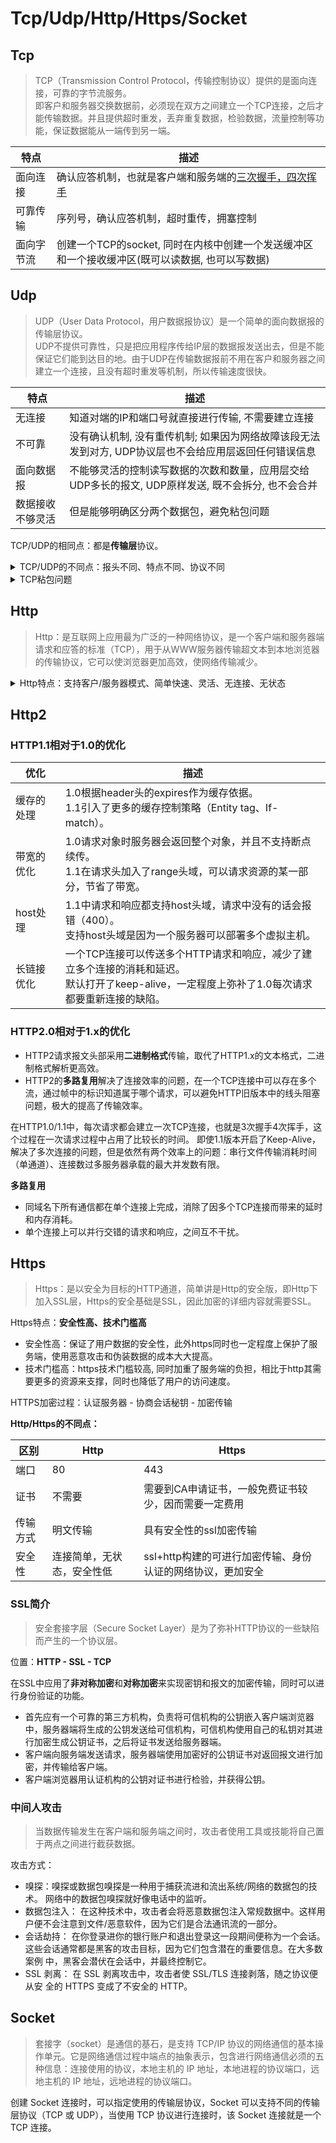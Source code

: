 # Tcp/Udp/Http/Https/Socket

## Tcp

> TCP（Transmission Control Protocol，传输控制协议）提供的是面向连接，可靠的字节流服务。<br>即客户和服务器交换数据前，必须现在双方之间建立一个TCP连接，之后才能传输数据。并且提供超时重发，丢弃重复数据，检验数据，流量控制等功能，保证数据能从一端传到另一端。  

|特点|描述|
|--|--|
|面向连接|确认应答机制，也就是客户端和服务端的[三次握手，四次挥手](/internet/TCP三次握手四次挥手.md)|
|可靠传输|序列号，确认应答机制，超时重传，拥塞控制|
|面向字节流|创建一个TCP的socket, 同时在内核中创建一个发送缓冲区和一个接收缓冲区(既可以读数据, 也可以写数据)|

## Udp

> UDP（User Data Protocol，用户数据报协议）是一个简单的面向数据报的传输层协议。<br>UDP不提供可靠性，只是把应用程序传给IP层的数据报发送出去，但是不能保证它们能到达目的地。由于UDP在传输数据报前不用在客户和服务器之间建立一个连接，且没有超时重发等机制，所以传输速度很快。

|特点|描述|
|--|--|
|无连接|知道对端的IP和端口号就直接进行传输, 不需要建立连接|
|不可靠|没有确认机制, 没有重传机制; 如果因为网络故障该段无法发到对方, UDP协议层也不会给应用层返回任何错误信息|
|面向数据报|不能够灵活的控制读写数据的次数和数量，应用层交给UDP多长的报文, UDP原样发送, 既不会拆分, 也不会合并|
|数据接收不够灵活|但是能够明确区分两个数据包，避免粘包问题|


TCP/UDP的相同点：都是**传输层**协议。

<details>
<summary>
TCP/UDP的不同点：报头不同、特点不同、协议不同
</summary>

- 报头不同  
TCP：报头最大长度60个字节。  
UDP：数据报最大长度64K（包含UDP首部），如果数据长度超过64K就需要在应用层手动分包，UDP无法保证包序，需要在应用层进行编号。
- 特点不同  
TCP：面向连接，可靠传输，面向字节流。  
UDP：无连接，不可靠，面向数据报，数据接收不够灵活。  
- 协议不同  
TCP：HTTP(超文本传输协议)、HTTPS(超文本传输安全协议)、SSH(安全外壳协议)、Telnet(电信网络协议)、FTP(文件传输协议)、SMTP(简单邮件传输协议)。  
UDP：NFS(网络文件系统)、TFTP(简单文件传输协议)、DHCP(动态主机配置协议)、BOOTP(启动协议, 用于无盘设备启动)、DNS(域名解析协议)

</details>

<details>
<summary>TCP粘包问题</summary>

首先要明确，粘包问题中的*包*，是指的应用层的数据包；

- 在TCP的协议头中，没有如同UDP一样的*报文长度*这样的字段，但是有一个序号这样的字段；  
- 站在传输层的角度，TCP是一个一个报文过来的，按照序号排好序放在缓冲区中；  
- 站在应用层的角度，看到的只是一串连续的字节数据，那么应用程序看到了这么一连串的字节数据，就不知道从哪个部分开始到哪个部分是一个完整的应用层数据包。  

解决方案：**明确两个包之间的边界**

1. 对于定长的包，保证每次都按固定大小读取即可;  
2. 对于变长的包，可以在报头的位置, 约定一个包总长度的字段, 从而就知道了包的结束位置;  
3. 对于变长的包，还可以在包和包之间使用明确的分隔符；  
4. TLV格式的数据传输。

</details>

## Http

> Http：是互联网上应用最为广泛的一种网络协议，是一个客户端和服务器端请求和应答的标准（TCP），用于从WWW服务器传输超文本到本地浏览器的传输协议，它可以使浏览器更加高效，使网络传输减少。

<details>
<summary>Http特点：支持客户/服务器模式、简单快速、灵活、无连接、无状态</summary>

- 支持客户/服务器模式。（C/S模式）
- 简单快速：客户向服务器请求服务时，只需传送请求方法和路径。请求方法常用的有GET、HEAD、POST。每种方法规定了客户与服务器联系的类型不同。由于HTTP协议简单，使得HTTP服务器的程序规模小，因而通信速度很快。
- 灵活：HTTP允许传输任意类型的数据对象。正在传输的类型由Content-Type加以标记。
- 无连接：无连接的含义是限制每次连接只处理一个请求。服务器处理完客户的请求，并收到客户的应答后，即断开连接。采用这种方式可以节省传输时间。
- 无状态：HTTP协议是无状态协议，无状态是指协议对于事务处理没有记忆能力。缺少状态意味着如果后续处理需要前面的信息，则它必须重传，这样可能导致每次连接传送的数据量增大，另一方面，在服务器不需要先前信息时它的应答就较快。

</details>

## Http2

### HTTP1.1相对于1.0的优化

|优化|描述|
|--|--|
|缓存的处理|1.0根据header头的expires作为缓存依据。<br>1.1引入了更多的缓存控制策略（Entity tag、If-match）。|
|带宽的优化|1.0请求对象时服务器会返回整个对象，并且不支持断点续传。<br>1.1在请求头加入了range头域，可以请求资源的某一部分，节省了带宽。|
|host处理|1.1中请求和响应都支持host头域，请求中没有的话会报错（400）。<br>支持host头域是因为一个服务器可以部署多个虚拟主机。|
|长链接优化|一个TCP连接可以传送多个HTTP请求和响应，减少了建立多个连接的消耗和延迟。<br>默认打开了keep-alive，一定程度上弥补了1.0每次请求都要重新连接的缺陷。|

### HTTP2.0相对于1.x的优化

- HTTP2请求报文头部采用**二进制格式**传输，取代了HTTP1.x的文本格式，二进制格式解析更高效。  
- HTTP2的**多路复用**解决了连接效率的问题，在一个TCP连接中可以存在多个流，通过帧中的标识知道属于哪个请求，可以避免HTTP旧版本中的线头阻塞问题，极大的提高了传输效率。

在HTTP1.0/1.1中，每次请求都会建立一次TCP连接，也就是3次握手4次挥手，这个过程在一次请求过程中占用了比较长的时间。
即使1.1版本开启了Keep-Alive，解决了多次连接的问题，但是依然有两个效率上的问题：串行文件传输消耗时间（单通道）、连接数过多服务器承载的最大并发数有限。

**多路复用**
- 同域名下所有通信都在单个连接上完成，消除了因多个TCP连接而带来的延时和内存消耗。
- 单个连接上可以并行交错的请求和响应，之间互不干扰。

## Https

> Https：是以安全为目标的HTTP通道，简单讲是Http的安全版，即Http下加入SSL层，Https的安全基础是SSL，因此加密的详细内容就需要SSL。

Https特点：**安全性高、技术门槛高**

- 安全性高：保证了用户数据的安全性，此外https同时也一定程度上保护了服务端，使用恶意攻击和伪装数据的成本大大提高。  
- 技术门槛高：https技术门槛较高, 同时加重了服务端的负担，相比于http其需要更多的资源来支撑，同时也降低了用户的访问速度。

HTTPS加密过程：认证服务器 - 协商会话秘钥 - 加密传输

**Http/Https的不同点：**

|区别|Http|Https|
|--|--|--|
|端口|80|443|
|证书|不需要|需要到CA申请证书，一般免费证书较少，因而需要一定费用|
|传输方式|明文传输|具有安全性的ssl加密传输|
|安全性|连接简单，无状态，安全性低|ssl+http构建的可进行加密传输、身份认证的网络协议，更加安全|

### SSL简介

> 安全套接字层（Secure Socket Layer）是为了弥补HTTP协议的一些缺陷而产生的一个协议层。

位置：**HTTP - SSL - TCP**

在SSL中应用了**非对称加密**和**对称加密**来实现密钥和报文的加密传输，同时可以进行身份验证的功能。

- 首先应有一个可靠的第三方机构，负责将可信机构的公钥嵌入客户端浏览器中，服务器端将生成的公钥发送给可信机构，可信机构使用自己的私钥对其进行加密生成公钥证书，之后将证书发送给服务器端。
- 客户端向服务端发送请求，服务器端使用加密好的公钥证书对返回报文进行加密，并传输给客户端。
- 客户端浏览器用认证机构的公钥对证书进行检验，并获得公钥。 

### 中间人攻击

> 当数据传输发生在客户端和服务端之间时，攻击者使用工具或技能将自己置于两点之间进行截获数据。

攻击方式：

- 嗅探：嗅探或数据包嗅探是一种用于捕获流进和流出系统/网络的数据包的技术。 网络中的数据包嗅探就好像电话中的监听。
- 数据包注入： 在这种技术中，攻击者会将恶意数据包注入常规数据中。这样用 户便不会注意到文件/恶意软件，因为它们是合法通讯流的一部分。
- 会话劫持： 在你登录进你的银行账户和退出登录这一段期间便称为一个会话。 这些会话通常都是黑客的攻击目标，因为它们包含潜在的重要信息。在大多数案例 中，黑客会潜伏在会话中，并最终控制它。
- SSL 剥离： 在 SSL 剥离攻击中，攻击者使 SSL/TLS 连接剥落，随之协议便从安 全的 HTTPS 变成了不安全的 HTTP。

## Socket

> 套接字（socket）是通信的基石，是支持 TCP/IP 协议的网络通信的基本操作单元。它是网络通信过程中端点的抽象表示，包含进行网络通信必须的五种信息：连接使用的协议，本地主机的 IP 地址，本地进程的协议端口，远地主机的 IP 地址，远地进程的协议端口。

创建 Socket 连接时，可以指定使用的传输层协议，Socket 可以支持不同的传输层协议（TCP 或 UDP），当使用 TCP 协议进行连接时，该 Socket 连接就是一个 TCP 连接。



